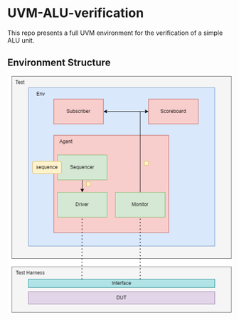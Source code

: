 # UVM-ALU-verification

This repo presents a full UVM environment for the verification of a simple ALU unit.   

## Environment Structure
![UVM_Environment](https://github.com/alhusseingamal/UVM-ALU-verification/blob/main/alu_uvm_environment.drawio.png)
